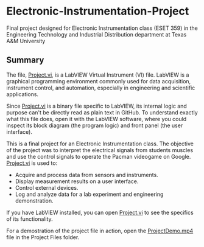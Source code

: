 # Electronic-Instrumentation-Project
Final project designed for Electronic Instrumentation class (ESET 359) in the Engineering Technology and Industrial Distribution department at Texas A&amp;M University

## Summary
The file, [Project.vi](https://github.com/cobeggs8735/Electronic-Instrumentation-Project/blob/main/Project%20Files/Project.vi), is a LabVIEW Virtual Instrument (VI) file. LabVIEW is a graphical programming environment commonly used for data acquisition, instrument control, and automation, especially in engineering and scientific applications.

Since [Project.vi](https://github.com/cobeggs8735/Electronic-Instrumentation-Project/blob/main/Project%20Files/Project.vi) is a binary file specific to LabVIEW, its internal logic and purpose can't be directly read as plain text in GitHub. To understand exactly what this file does, open it with the LabVIEW software, where you could inspect its block diagram (the program logic) and front panel (the user interface).

This is a final project for an Electronic Instrumentation class. The objective of the project was to interpret the electrical signals from students muscles and use the control signals to operate the Pacman videogame on Google. [Project.vi](https://github.com/cobeggs8735/Electronic-Instrumentation-Project/blob/main/Project%20Files/Project.vi) is used to:

- Acquire and process data from sensors and instruments.
- Display measurement results on a user interface.
- Control external devices.
- Log and analyze data for a lab experiment and engineering demonstration.



If you have LabVIEW installed, you can open [Project.vi](https://github.com/cobeggs8735/Electronic-Instrumentation-Project/blob/main/Project%20Files/Project.vi) to see the specifics of its functionality.

For a demostration of the project file in action, open the [ProjectDemo.mp4](https://github.com/cobeggs8735/Electronic-Instrumentation-Project/blob/main/Project%20Files/ProjectDemo.mp4) file in the Project Files folder. 
